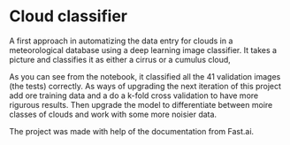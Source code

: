 # Cloud classifier
A first approach in automatizing the data entry for clouds in a meteorological database using a deep learning image classifier. It takes a picture and classifies it as either a cirrus or a cumulus cloud,

As you can see from the notebook, it classified all the 41 validation images (the tests) correctly. As ways of upgrading the next iteration of this project add ore training data and a do a k-fold cross validation to have more rigurous results. Then upgrade the model to differentiate between moire classes of clouds and work with some more noisier data.

The project was made with help of the documentation from Fast.ai.
